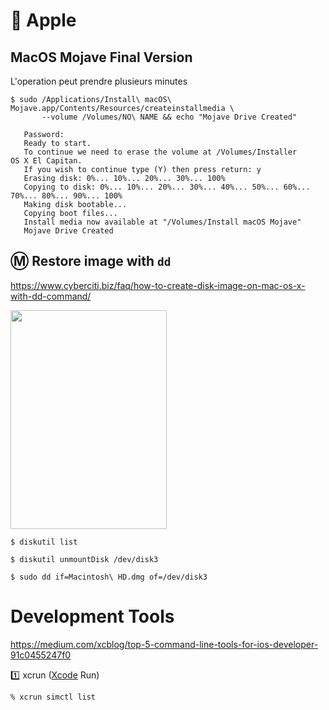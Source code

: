 # :green_apple: Apple


## MacOS Mojave Final Version

L'operation peut prendre plusieurs minutes

```
$ sudo /Applications/Install\ macOS\ Mojave.app/Contents/Resources/createinstallmedia \
       --volume /Volumes/NO\ NAME && echo "Mojave Drive Created"
```

       Password:
       Ready to start.
       To continue we need to erase the volume at /Volumes/Installer OS X El Capitan.
       If you wish to continue type (Y) then press return: y
       Erasing disk: 0%... 10%... 20%... 30%... 100%
       Copying to disk: 0%... 10%... 20%... 30%... 40%... 50%... 60%... 70%... 80%... 90%... 100%
       Making disk bootable...
       Copying boot files...
       Install media now available at "/Volumes/Install macOS Mojave"
       Mojave Drive Created


## :m: Restore image with `dd`

https://www.cyberciti.biz/faq/how-to-create-disk-image-on-mac-os-x-with-dd-command/

<image src="images/WhichBay.png" width="250" height="350"></image>


```
$ diskutil list
```

```
$ diskutil unmountDisk /dev/disk3
```

```
$ sudo dd if=Macintosh\ HD.dmg of=/dev/disk3
```





# Development Tools

https://medium.com/xcblog/top-5-command-line-tools-for-ios-developer-91c0455247f0

:one: xcrun ([Xcode](https://developer.apple.com/xcode/) Run)

```
% xcrun simctl list
```

